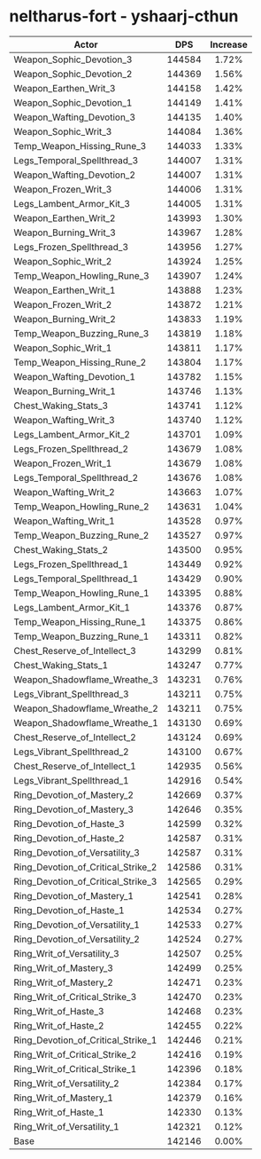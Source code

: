 # neltharus-fort - yshaarj-cthun
| Actor | DPS | Increase |
|---|:---:|:---:|
|Weapon_Sophic_Devotion_3|144584|1.72%|
|Weapon_Sophic_Devotion_2|144369|1.56%|
|Weapon_Earthen_Writ_3|144158|1.42%|
|Weapon_Sophic_Devotion_1|144149|1.41%|
|Weapon_Wafting_Devotion_3|144135|1.40%|
|Weapon_Sophic_Writ_3|144084|1.36%|
|Temp_Weapon_Hissing_Rune_3|144033|1.33%|
|Legs_Temporal_Spellthread_3|144007|1.31%|
|Weapon_Wafting_Devotion_2|144007|1.31%|
|Weapon_Frozen_Writ_3|144006|1.31%|
|Legs_Lambent_Armor_Kit_3|144005|1.31%|
|Weapon_Earthen_Writ_2|143993|1.30%|
|Weapon_Burning_Writ_3|143967|1.28%|
|Legs_Frozen_Spellthread_3|143956|1.27%|
|Weapon_Sophic_Writ_2|143924|1.25%|
|Temp_Weapon_Howling_Rune_3|143907|1.24%|
|Weapon_Earthen_Writ_1|143888|1.23%|
|Weapon_Frozen_Writ_2|143872|1.21%|
|Weapon_Burning_Writ_2|143833|1.19%|
|Temp_Weapon_Buzzing_Rune_3|143819|1.18%|
|Weapon_Sophic_Writ_1|143811|1.17%|
|Temp_Weapon_Hissing_Rune_2|143804|1.17%|
|Weapon_Wafting_Devotion_1|143782|1.15%|
|Weapon_Burning_Writ_1|143746|1.13%|
|Chest_Waking_Stats_3|143741|1.12%|
|Weapon_Wafting_Writ_3|143740|1.12%|
|Legs_Lambent_Armor_Kit_2|143701|1.09%|
|Legs_Frozen_Spellthread_2|143679|1.08%|
|Weapon_Frozen_Writ_1|143679|1.08%|
|Legs_Temporal_Spellthread_2|143676|1.08%|
|Weapon_Wafting_Writ_2|143663|1.07%|
|Temp_Weapon_Howling_Rune_2|143631|1.04%|
|Weapon_Wafting_Writ_1|143528|0.97%|
|Temp_Weapon_Buzzing_Rune_2|143527|0.97%|
|Chest_Waking_Stats_2|143500|0.95%|
|Legs_Frozen_Spellthread_1|143449|0.92%|
|Legs_Temporal_Spellthread_1|143429|0.90%|
|Temp_Weapon_Howling_Rune_1|143395|0.88%|
|Legs_Lambent_Armor_Kit_1|143376|0.87%|
|Temp_Weapon_Hissing_Rune_1|143375|0.86%|
|Temp_Weapon_Buzzing_Rune_1|143311|0.82%|
|Chest_Reserve_of_Intellect_3|143299|0.81%|
|Chest_Waking_Stats_1|143247|0.77%|
|Weapon_Shadowflame_Wreathe_3|143231|0.76%|
|Legs_Vibrant_Spellthread_3|143211|0.75%|
|Weapon_Shadowflame_Wreathe_2|143211|0.75%|
|Weapon_Shadowflame_Wreathe_1|143130|0.69%|
|Chest_Reserve_of_Intellect_2|143124|0.69%|
|Legs_Vibrant_Spellthread_2|143100|0.67%|
|Chest_Reserve_of_Intellect_1|142935|0.56%|
|Legs_Vibrant_Spellthread_1|142916|0.54%|
|Ring_Devotion_of_Mastery_2|142669|0.37%|
|Ring_Devotion_of_Mastery_3|142646|0.35%|
|Ring_Devotion_of_Haste_3|142599|0.32%|
|Ring_Devotion_of_Haste_2|142587|0.31%|
|Ring_Devotion_of_Versatility_3|142587|0.31%|
|Ring_Devotion_of_Critical_Strike_2|142586|0.31%|
|Ring_Devotion_of_Critical_Strike_3|142565|0.29%|
|Ring_Devotion_of_Mastery_1|142541|0.28%|
|Ring_Devotion_of_Haste_1|142534|0.27%|
|Ring_Devotion_of_Versatility_1|142533|0.27%|
|Ring_Devotion_of_Versatility_2|142524|0.27%|
|Ring_Writ_of_Versatility_3|142507|0.25%|
|Ring_Writ_of_Mastery_3|142499|0.25%|
|Ring_Writ_of_Mastery_2|142471|0.23%|
|Ring_Writ_of_Critical_Strike_3|142470|0.23%|
|Ring_Writ_of_Haste_3|142468|0.23%|
|Ring_Writ_of_Haste_2|142455|0.22%|
|Ring_Devotion_of_Critical_Strike_1|142446|0.21%|
|Ring_Writ_of_Critical_Strike_2|142416|0.19%|
|Ring_Writ_of_Critical_Strike_1|142396|0.18%|
|Ring_Writ_of_Versatility_2|142384|0.17%|
|Ring_Writ_of_Mastery_1|142379|0.16%|
|Ring_Writ_of_Haste_1|142330|0.13%|
|Ring_Writ_of_Versatility_1|142321|0.12%|
|Base|142146|0.00%|
